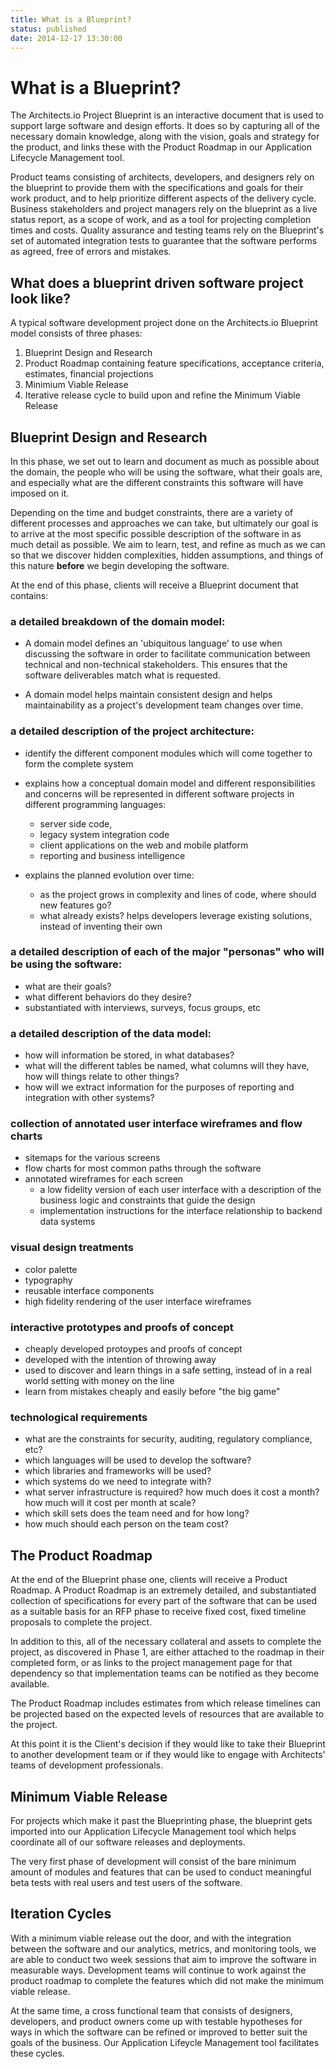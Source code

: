 ```yaml
---
title: What is a Blueprint?
status: published
date: 2014-12-17 13:30:00
---
```


# What is a Blueprint?

The Architects.io Project Blueprint is an interactive document that
is used to support large software and design efforts. It does so by capturing all of the necessary domain knowledge, along with the vision,
goals and strategy for the product, and links these with the Product Roadmap in our Application Lifecycle Management tool.  

Product teams consisting of architects, developers, and designers rely on the blueprint to provide them with the specifications and goals for their work product, and to help prioritize different aspects of the delivery cycle.  Business stakeholders and project managers rely on the blueprint as a live status report, as a scope of work, and as a tool for projecting completion times and costs.  Quality assurance and testing teams rely on the Blueprint's set of automated integration tests to guarantee that the software performs as agreed, free of errors and mistakes.  

## What does a blueprint driven software project look like?

A typical software development project done on the Architects.io
Blueprint model consists of three phases:  

1) Blueprint Design and Research
2) Product Roadmap containing feature specifications, acceptance criteria, estimates, financial projections
3) Minimium Viable Release 
4) Iterative release cycle to build upon and refine the Minimum Viable Release 

## Blueprint Design and Research

In this phase, we set out to learn and document as much as possible
about the domain, the people who will be using the software, what their
goals are, and especially what are the different constraints this
software will have imposed on it.

Depending on the time and budget constraints, there are a variety of
different processes and approaches we can take, but ultimately our goal
is to arrive at the most specific possible description of the software
in as much detail as possible.  We aim to learn, test, and refine as
much as we can so that we discover hidden complexities, hidden
assumptions, and things of this nature **before** we begin developing
the software. 

At the end of this phase, clients will receive a Blueprint document that contains:

### a detailed breakdown of the domain model: 
  - A domain model defines an 'ubiquitous language' to use when discussing the software
    in order to facilitate communication between technical and non-technical
    stakeholders.  This ensures that the software deliverables match what is
    requested.

  - A domain model helps maintain consistent design and helps
    maintainability as a project's development team changes over
    time.

### a detailed description of the project architecture:
  - identify the different component modules which will come together to
    form the complete system
  - explains how a conceptual domain model and different responsibilities and
    concerns will be represented in different software projects in different programming languages: 
    - server side code, 
    - legacy system integration code
    - client applications on the web and mobile platform
    - reporting and business intelligence

  - explains the planned evolution over time:
    - as the project grows in complexity and lines of code, where should
      new features go?
    - what already exists? helps developers leverage existing solutions,
      instead of inventing their own

### a detailed description of each of the major "personas" who will be using the software:
  - what are their goals?
  - what different behaviors do they desire?
  - substantiated with interviews, surveys, focus groups, etc 

### a detailed description of the data model:
  - how will information be stored, in what databases?
  - what will the different tables be named, what columns will they
    have, how will things relate to other things?
  - how will we extract information for the purposes of reporting and
    integration with other systems?

### collection of annotated user interface wireframes and flow charts
  - sitemaps for the various screens
  - flow charts for most common paths through the software
  - annotated wireframes for each screen
    - a low fidelity version of each user interface with a description
      of the business logic and constraints that guide the design
    - implementation instructions for the interface relationship to backend
      data systems

### visual design treatments
  - color palette
  - typography
  - reusable interface components
  - high fidelity rendering of the user interface wireframes

### interactive prototypes and proofs of concept
  - cheaply developed protoypes and proofs of concept 
  - developed with the intention of throwing away
  - used to discover and learn things in a safe setting, instead of in a
    real world setting with money on the line
  - learn from mistakes cheaply and easily before "the big game" 

### technological requirements
  - what are the constraints for security, auditing, regulatory
    compliance, etc?
  - which languages will be used to develop the software?
  - which libraries and frameworks will be used?
  - which systems do we need to integrate with?
  - what server infrastructure is required? how much does it cost a
    month? how much will it cost per month at scale?
  - which skill sets does the team need and for how long?
  - how much should each person on the team cost?

## The Product Roadmap

At the end of the Blueprint phase one, clients will receive a Product
Roadmap.  A Product Roadmap is an extremely detailed, and substantiated
collection of specifications for every part of the software that can be
used as a suitable basis for an RFP phase to receive fixed cost, fixed timeline
proposals to complete the project. 

In addition to this, all of the necessary collateral and assets to
complete the project, as discovered in Phase 1, are either attached to
the roadmap in their completed form, or as links to the project management page
for that dependency so that implementation teams can be notified as they
become available. 

The Product Roadmap includes estimates from which release timelines 
can be projected based on the expected levels of resources that are available to the project.

At this point it is the Client's decision if they would like to take their Blueprint to another development team or if they would like to
engage with Architects' teams of development professionals.

## Minimum Viable Release

For projects which make it past the Blueprinting phase, the blueprint
gets imported into our Application Lifecycle Management tool which helps
coordinate all of our software releases and deployments. 

The very first phase of development will consist of the bare minimum
amount of modules and features that can be used to conduct meaningful
beta tests with real users and test users of the software.  

## Iteration Cycles

With a minimum viable release out the door, and with the integration
between the software and our analytics, metrics, and monitoring tools, 
we are able to conduct two week sessions that aim to improve the
software in measurable ways.  Development teams will continue to work
against the product roadmap to complete the features which did not make
the minimum viable release. 

At the same time, a cross functional team that consists of designers, developers, and
product owners come up with testable hypotheses for ways in which the
software can be refined or improved to better suit the goals of the
business.  Our Application Lifeycle Management tool facilitates these
cycles. 
